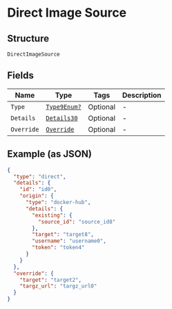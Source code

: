 
# Direct Image Source

## Structure

`DirectImageSource`

## Fields

| Name | Type | Tags | Description |
|  --- | --- | --- | --- |
| `Type` | [`Type9Enum?`](../../doc/models/type-9-enum.md) | Optional | - |
| `Details` | [`Details30`](../../doc/models/details-30.md) | Optional | - |
| `Override` | [`Override`](../../doc/models/override.md) | Optional | - |

## Example (as JSON)

```json
{
  "type": "direct",
  "details": {
    "id": "id0",
    "origin": {
      "type": "docker-hub",
      "details": {
        "existing": {
          "source_id": "source_id8"
        },
        "target": "target8",
        "username": "username0",
        "token": "token4"
      }
    }
  },
  "override": {
    "target": "target2",
    "targz_url": "targz_url0"
  }
}
```

